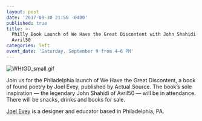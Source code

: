 ```yaml
---
layout: post
date: '2017-08-30 21:50 -0400'
published: true
title: >-
  Philly Book Launch of We Have the Great Discontent with John Shahidi of
  Avril50
categories: left
event_date: 'Saturday, September 9 from 4–6 PM'
---
```

![WHtGD_small.gif]({{site.baseurl}}/assets/img/WHtGD_small.gif)

Join us for the Philadelphia launch of We Have the Great Discontent, a book of found poetry by Joel Evey, published by Actual Source. The book’s sole inspiration — the legendary John Shahidi of Avril50 — will be in attendance. There will be snacks, drinks and books for sale.

[Joel Evey](http://www.joelevey.com/) is a designer and educator based in Philadelphia, PA. 
